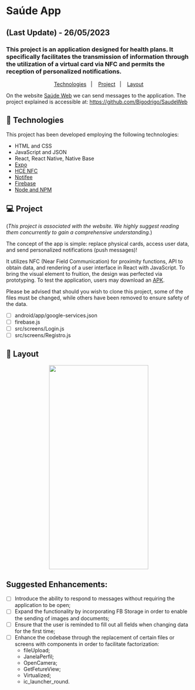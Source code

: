 # Saúde App
## (Last Update) - 26/05/2023
### This project is an application designed for health plans. It specifically facilitates the transmission of information through the utilization of a virtual card via NFC and permits the reception of personalized notifications.

<p align="center">
  <a href="#-technologies">Technologies</a>&nbsp;&nbsp;&nbsp;|&nbsp;&nbsp;&nbsp;
  <a href="#-project">Project</a>&nbsp;&nbsp;&nbsp;|&nbsp;&nbsp;&nbsp;
  <a href="#-layout">Layout</a>
</p>

On the website [Saúde Web](https://saude-web.vercel.app/) we can send messages to the application.
The project explained is accessible at: https://github.com/Bigodrigo/SaudeWeb

## 🚀 Technologies

This project has been developed employing the following technologies:

- HTML and CSS
- JavaScript and JSON
- React, React Native, Native Base
- [Expo](https://docs.expo.dev/)
- [HCE NFC](https://github.com/cactuser/react-native-nfc-hce#README.md)
- [Notifee](https://notifee.app/)
- [Firebase](https://firebase.google.com/docs?hl=pt-br)
- [Node and NPM](https://nodejs.org/)

## 💻 Project

(*This project is associated with the website. We highly suggest reading them concurrently to gain a comprehensive understanding.*)

The concept of the app is simple: replace physical cards, access user data, and send personalized notifications (push messages)!

It utilizes NFC (Near Field Communication) for proximity functions, API to obtain data, and rendering of a user interface in React with JavaScript. To bring the visual element to fruition, the design was perfected via prototyping. To test the application, users may download an [APK](/Apk%20Donwload/application-44d64c95-78a4-44c1-aa84-0980dac01c93.apk).

Please be advised that should you wish to clone this project, some of the files must be changed, while others have been removed to ensure safety of the data.

- [ ] android/app/google-services.json
- [ ] firebase.js
- [ ] src/screens/Login.js
- [ ] src/screens/Registro.js

## 🔖 Layout

<div align="center">
<img src="/src/assets/Saude-App.gif" width="270" height="555">
</div>

## Suggested Enhancements:
- [ ] Introduce the ability to respond to messages without requiring the application to be open;
- [ ] Expand the functionality by incorporating FB Storage in order to enable the sending of images and documents;
- [ ] Ensure that the user is reminded to fill out all fields when changing data for the first time;
- [ ] Enhance the codebase through the replacement of certain files or screens with components in order to facilitate factorization:
    - fileUpload;
    - JanelaPerfil;
    - OpenCamera;
    - GetFetureView;
    - Virtualized;
    - ic_launcher_round.
